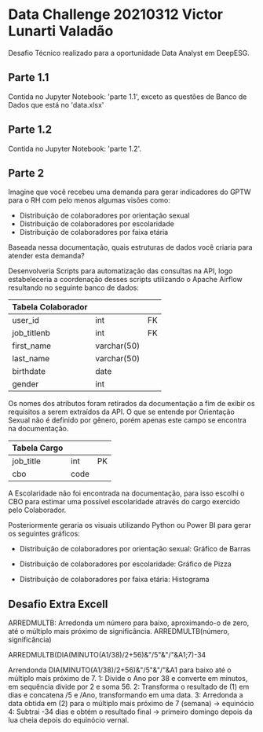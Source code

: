 # Data Challenge 20210312 Victor Lunarti Valadão

Desafio Técnico realizado para a oportunidade Data Analyst em DeepESG.

## Parte 1.1

Contida no Jupyter Notebook: 'parte 1.1', exceto as questões de Banco de Dados que está no 'data.xlsx'

## Parte 1.2

Contida no Jupyter Notebook: 'parte 1.2'.

## Parte 2

Imagine que você recebeu uma demanda para gerar indicadores do GPTW para o RH com pelo menos algumas visões como:

- Distribuição de colaboradores por orientação sexual
- Distribuição de colaboradores por escolaridade
- Distribuição de colaboradores por faixa etária

Baseada nessa documentação, quais estruturas de dados você criaria para atender esta demanda?

Desenvolveria Scripts para automatização das consultas na API, logo estabeleceria a coordenação desses scripts utilizando o Apache Airflow resultando no seguinte banco de dados:

|Tabela Colaborador |  | |
--- | --- | ---|
|user_id|int|FK|
|job_titlenb              |int|FK|
|first_name|varchar(50)||
|last_name|varchar(50)||
|birthdate|date|
|gender|int|

Os nomes dos atributos foram retirados da documentação a fim de exibir os requisitos a serem extraídos da API.
O que se entende por Orientação Sexual não é definido por gênero, porém apenas este campo se encontra na documentação.

|Tabela Cargo |  | |
--- | --- | ---|
|job_title|int|PK|
|cbo|code||

A Escolaridade não foi encontrada na documentação, para isso escolhi o CBO para estimar uma possível escolaridade através do cargo exercido pelo Colaborador.

Posteriormente geraria os visuais utilizando Python ou Power BI para gerar os seguintes gráficos:

- Distribuição de colaboradores por orientação sexual: Gráfico de Barras

- Distribuição de colaboradores por escolaridade: Gráfico de Pizza

- Distribuição de colaboradores por faixa etária: Histograma

## Desafio Extra Excell

ARREDMULTB:
Arredonda um número para baixo, aproximando-o de zero, até o múltiplo mais próximo de significância.
ARREDMULTB(número, significância)

ARREDMULTB(DIA(MINUTO(A1/38)/2+56)&"/5"&"/"&A1;7)-34

Arrendonda DIA(MINUTO(A1/38)/2+56)&"/5"&"/"&A1 para baixo até o múltiplo mais próximo de 7.
1: Divide o Ano por 38 e converte em minutos, em sequência divide por 2 e soma 56.
2: Transforma o resultado de (1) em dias e concatena /5 e /Ano, transformando em uma data. 
3: Arredonda a data obtida em (2) para o múltiplo mais próximo de 7 (semana) -> equinócio
4: Subtrai -34 dias e obtém o resultado final -> primeiro domingo depois da lua cheia depois do equinócio vernal.

